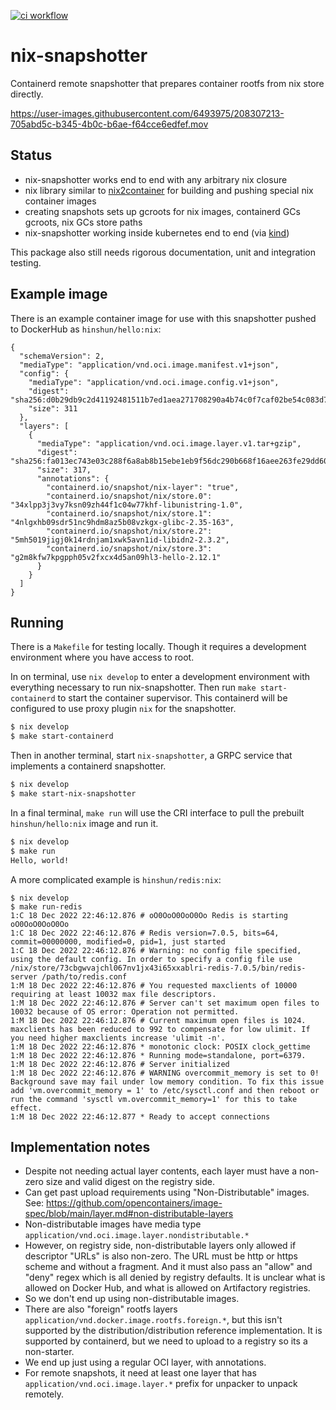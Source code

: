 [![ci workflow](https://github.com/pdtpartners/nix-snapshotter/actions/workflows/ci.yml/badge.svg)](https://github.com/pdtpartners/nix-snapshotter/actions?query=workflow%3ACI)
# nix-snapshotter

Containerd remote snapshotter that prepares container rootfs from nix store directly.

https://user-images.githubusercontent.com/6493975/208307213-705abd5c-b345-4b0c-b6ae-f64cce6edfef.mov

## Status

- nix-snapshotter works end to end with any arbitrary nix closure
- nix library similar to [nix2container](https://github.com/nlewo/nix2container) for building and pushing special nix container images
- creating snapshots sets up gcroots for nix images, containerd GCs gcroots, nix GCs store paths
- nix-snapshotter working inside kubernetes end to end (via [kind](https://kind.sigs.k8s.io/))

This package also still needs rigorous documentation, unit and integration testing.

## Example image

There is an example container image for use with this snapshotter pushed to DockerHub as `hinshun/hello:nix`:

```
{
  "schemaVersion": 2,
  "mediaType": "application/vnd.oci.image.manifest.v1+json",
  "config": {
    "mediaType": "application/vnd.oci.image.config.v1+json",
    "digest": "sha256:d0b29db9c2d41192481511b7ed1aea271708290a4b74c0f7caf02be54c083d7b",
    "size": 311
  },
  "layers": [
    {
      "mediaType": "application/vnd.oci.image.layer.v1.tar+gzip",
      "digest": "sha256:fa013ec743e03c288f6a8ab8b15ebe1eb9f56dc290b668f16aee263fe29dd600",
      "size": 317,
      "annotations": {
        "containerd.io/snapshot/nix-layer": "true",
        "containerd.io/snapshot/nix/store.0": "34xlpp3j3vy7ksn09zh44f1c04w77khf-libunistring-1.0",
        "containerd.io/snapshot/nix/store.1": "4nlgxhb09sdr51nc9hdm8az5b08vzkgx-glibc-2.35-163",
        "containerd.io/snapshot/nix/store.2": "5mh5019jigj0k14rdnjam1xwk5avn1id-libidn2-2.3.2",
        "containerd.io/snapshot/nix/store.3": "g2m8kfw7kpgpph05v2fxcx4d5an09hl3-hello-2.12.1"
      }
    }
  ]
}
```

## Running

There is a `Makefile` for testing locally. Though it requires a development
environment where you have access to root.

In on terminal, use `nix develop` to enter a development environment with
everything necessary to run nix-snapshotter. Then run `make start-containerd`
to start the container supervisor. This containerd will be configured to
use proxy plugin `nix` for the snapshotter.

```sh
$ nix develop
$ make start-containerd
```

Then in another terminal, start `nix-snapshotter`, a GRPC service that
implements a containerd snapshotter.

```sh
$ nix develop
$ make start-nix-snapshotter
```

In a final terminal, `make run` will use the CRI interface to pull the
prebuilt `hinshun/hello:nix` image and run it.

```sh
$ nix develop
$ make run
Hello, world!
```

A more complicated example is `hinshun/redis:nix`:
```
$ nix develop
$ make run-redis
1:C 18 Dec 2022 22:46:12.876 # oO0OoO0OoO0Oo Redis is starting oO0OoO0OoO0Oo
1:C 18 Dec 2022 22:46:12.876 # Redis version=7.0.5, bits=64, commit=00000000, modified=0, pid=1, just started
1:C 18 Dec 2022 22:46:12.876 # Warning: no config file specified, using the default config. In order to specify a config file use /nix/store/73cbgwvajchl067nv1jx43i65xxablri-redis-7.0.5/bin/redis-server /path/to/redis.conf
1:M 18 Dec 2022 22:46:12.876 # You requested maxclients of 10000 requiring at least 10032 max file descriptors.
1:M 18 Dec 2022 22:46:12.876 # Server can't set maximum open files to 10032 because of OS error: Operation not permitted.
1:M 18 Dec 2022 22:46:12.876 # Current maximum open files is 1024. maxclients has been reduced to 992 to compensate for low ulimit. If you need higher maxclients increase 'ulimit -n'.
1:M 18 Dec 2022 22:46:12.876 * monotonic clock: POSIX clock_gettime
1:M 18 Dec 2022 22:46:12.876 * Running mode=standalone, port=6379.
1:M 18 Dec 2022 22:46:12.876 # Server initialized
1:M 18 Dec 2022 22:46:12.876 # WARNING overcommit_memory is set to 0! Background save may fail under low memory condition. To fix this issue add 'vm.overcommit_memory = 1' to /etc/sysctl.conf and then reboot or run the command 'sysctl vm.overcommit_memory=1' for this to take effect.
1:M 18 Dec 2022 22:46:12.877 * Ready to accept connections
```

## Implementation notes
- Despite not needing actual layer contents, each layer must have a non-zero
  size and valid digest on the registry side.
- Can get past upload requirements using "Non-Distributable" images.
  See: https://github.com/opencontainers/image-spec/blob/main/layer.md#non-distributable-layers
- Non-distributable images have media type `application/vnd.oci.image.layer.nondistributable.*`
- However, on registry side, non-distributable layers only allowed if
  descriptor "URLs" is also non-zero. The URL must be http or https scheme and
  without a fragment. And it must also pass an "allow" and "deny" regex which is
  all denied by registry defaults. It is unclear what is allowed on Docker Hub,
  and what is allowed on Artifactory registries.
- So we don't end up using non-distributable images.
- There are also "foreign" rootfs layers `application/vnd.docker.image.rootfs.foreign.*`,
  but this isn't supported by the distribution/distribution reference implementation.
  It is supported by containerd, but we need to upload to a registry so its a
  non-starter.
- We end up just using a regular OCI layer, with annotations.
- For remote snapshots, it need at least one layer that has
  `application/vnd.oci.image.layer.*` prefix for unpacker to unpack remotely.
